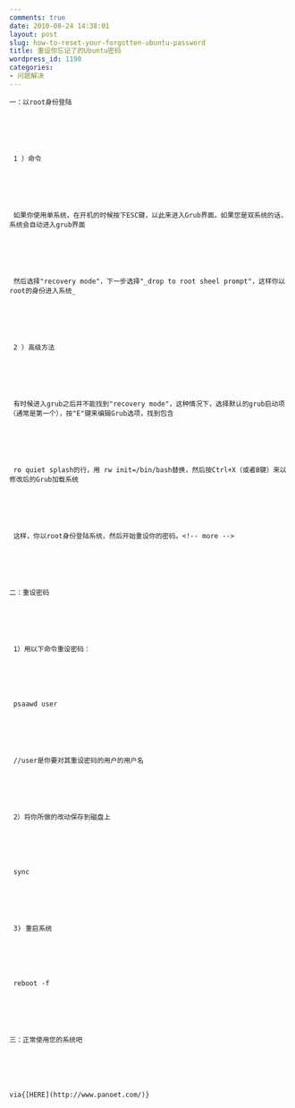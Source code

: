 ```yaml
---
comments: true
date: 2010-08-24 14:38:01
layout: post
slug: how-to-reset-your-forgotten-ubuntu-password
title: 重设你忘记了的Ubuntu密码
wordpress_id: 1190
categories:
- 问题解决
---
```



	一：以root身份登陆






	 1 ）命令






	 如果你使用单系统，在开机的时候按下ESC键，以此来进入Grub界面。如果您是双系统的话，系统会自动进入grub界面






	 然后选择"recovery mode"，下一步选择"_drop to root sheel prompt"，这样你以root的身份进入系统_






	 2 ）高级方法






	 有时候进入grub之后并不能找到"recovery mode"，这种情况下，选择默认的grub启动项（通常是第一个），按"E"键来编辑Grub选项，找到包含






	 ro quiet splash的行，用 rw init=/bin/bash替换，然后按Ctrl+X（或者B键）来以修改后的Grub加载系统






	 这样，你以root身份登陆系统，然后开始重设你的密码。<!-- more -->






	二：重设密码






	 1）用以下命令重设密码：






	 psaawd user






	 //user是你要对其重设密码的用户的用户名






	 2）将你所做的改动保存到磁盘上






	 sync






	 3) 重启系统






	 reboot -f






	三：正常使用您的系统吧






	via{[HERE](http://www.panoet.com/)}




